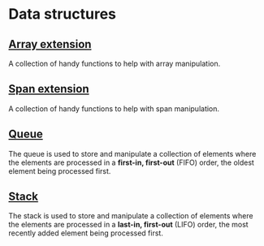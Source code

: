 # Data structures

## [Array extension](./src/array_ext.cairo)

A collection of handy functions to help with array manipulation.

## [Span extension](./src/span_ext.cairo)

A collection of handy functions to help with span manipulation.

## [Queue](./src/queue.cairo)

The queue is used to store and manipulate a collection of elements where the elements are processed in a **first-in, first-out** (FIFO) order, the oldest element being processed first.

## [Stack](./src/stack.cairo)

The stack is used to store and manipulate a collection of elements where the elements are processed in a **last-in, first-out** (LIFO) order, the most recently added element being processed first.
